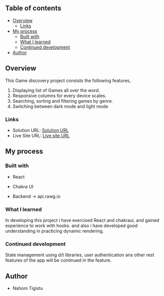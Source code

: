 ## Table of contents

- [Overview](#overview)
  - [Links](#links)
- [My process](#my-process)
  - [Built with](#built-with)
  - [What I learned](#what-i-learned)
  - [Continued development](#continued-development)
- [Author](#author)

## Overview

This Game discovery project consists the following features,

1.  Displaying list of Games all over the word.
2.  Responsive columns for every device scales.
3.  Searching, sorting and filtering games by genre.
4.  Switching between dark mode and light mode

### Links

- Solution URL: [Solution URL](https://github.com/Nahom77/game-hub)
- Live Site URL: [Live site URL](https://game-discovery-by-nahom.vercel.app/)

## My process

### Built with

- React
- Chakra UI

- Backend -> api.rawg.io

### What I learned

In developing this project i have exercised React and chakraui, and gained experience to work with hooks. and also i have developed good understanding in practicing dynamic rendering.

### Continued development

State management using d/t libraries, user authentication ans other rest features of the app will be continued in the feature.

## Author

- Nahom Tigistu

